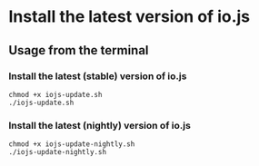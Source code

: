# Install the latest version of io.js


## Usage from the terminal


### Install the latest (stable) version of io.js

```
chmod +x iojs-update.sh
./iojs-update.sh
```

### Install the latest (nightly) version of io.js

```
chmod +x iojs-update-nightly.sh
./iojs-update-nightly.sh
```
